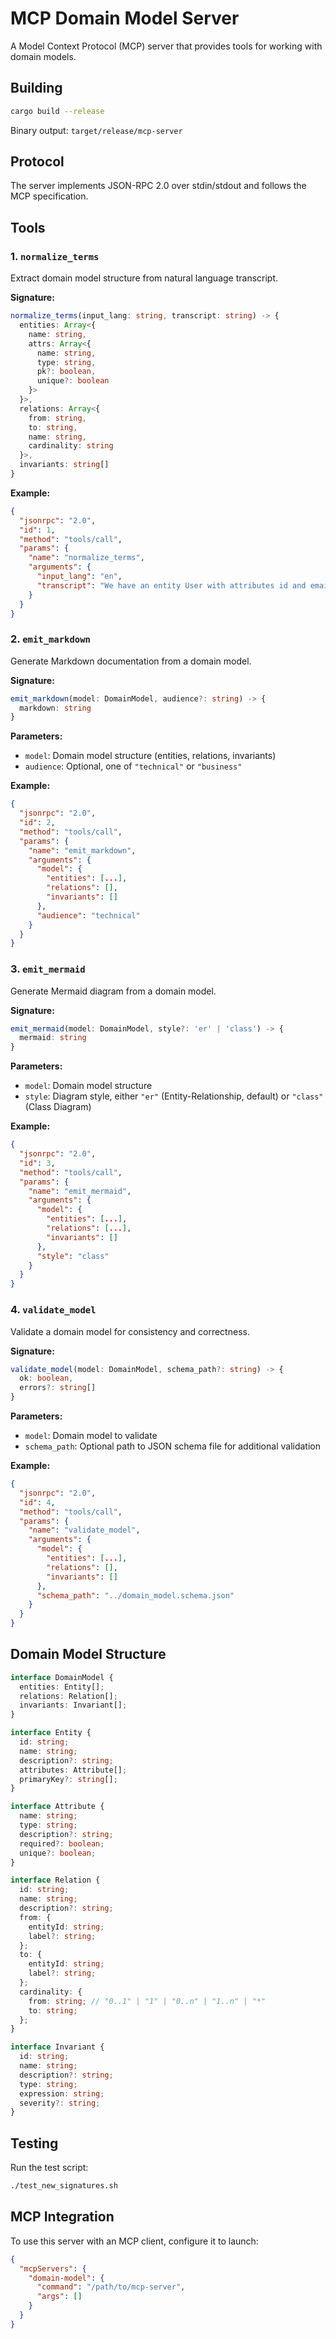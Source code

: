 # MCP Domain Model Server

A Model Context Protocol (MCP) server that provides tools for working with domain models.

## Building

```bash
cargo build --release
```

Binary output: `target/release/mcp-server`

## Protocol

The server implements JSON-RPC 2.0 over stdin/stdout and follows the MCP specification.

## Tools

### 1. `normalize_terms`

Extract domain model structure from natural language transcript.

**Signature:**
```typescript
normalize_terms(input_lang: string, transcript: string) -> {
  entities: Array<{
    name: string,
    attrs: Array<{
      name: string,
      type: string,
      pk?: boolean,
      unique?: boolean
    }>
  }>,
  relations: Array<{
    from: string,
    to: string,
    name: string,
    cardinality: string
  }>,
  invariants: string[]
}
```

**Example:**
```json
{
  "jsonrpc": "2.0",
  "id": 1,
  "method": "tools/call",
  "params": {
    "name": "normalize_terms",
    "arguments": {
      "input_lang": "en",
      "transcript": "We have an entity User with attributes id and email."
    }
  }
}
```

### 2. `emit_markdown`

Generate Markdown documentation from a domain model.

**Signature:**
```typescript
emit_markdown(model: DomainModel, audience?: string) -> {
  markdown: string
}
```

**Parameters:**
- `model`: Domain model structure (entities, relations, invariants)
- `audience`: Optional, one of `"technical"` or `"business"`

**Example:**
```json
{
  "jsonrpc": "2.0",
  "id": 2,
  "method": "tools/call",
  "params": {
    "name": "emit_markdown",
    "arguments": {
      "model": {
        "entities": [...],
        "relations": [],
        "invariants": []
      },
      "audience": "technical"
    }
  }
}
```

### 3. `emit_mermaid`

Generate Mermaid diagram from a domain model.

**Signature:**
```typescript
emit_mermaid(model: DomainModel, style?: 'er' | 'class') -> {
  mermaid: string
}
```

**Parameters:**
- `model`: Domain model structure
- `style`: Diagram style, either `"er"` (Entity-Relationship, default) or `"class"` (Class Diagram)

**Example:**
```json
{
  "jsonrpc": "2.0",
  "id": 3,
  "method": "tools/call",
  "params": {
    "name": "emit_mermaid",
    "arguments": {
      "model": {
        "entities": [...],
        "relations": [...],
        "invariants": []
      },
      "style": "class"
    }
  }
}
```

### 4. `validate_model`

Validate a domain model for consistency and correctness.

**Signature:**
```typescript
validate_model(model: DomainModel, schema_path?: string) -> {
  ok: boolean,
  errors?: string[]
}
```

**Parameters:**
- `model`: Domain model to validate
- `schema_path`: Optional path to JSON schema file for additional validation

**Example:**
```json
{
  "jsonrpc": "2.0",
  "id": 4,
  "method": "tools/call",
  "params": {
    "name": "validate_model",
    "arguments": {
      "model": {
        "entities": [...],
        "relations": [],
        "invariants": []
      },
      "schema_path": "../domain_model.schema.json"
    }
  }
}
```

## Domain Model Structure

```typescript
interface DomainModel {
  entities: Entity[];
  relations: Relation[];
  invariants: Invariant[];
}

interface Entity {
  id: string;
  name: string;
  description?: string;
  attributes: Attribute[];
  primaryKey?: string[];
}

interface Attribute {
  name: string;
  type: string;
  description?: string;
  required?: boolean;
  unique?: boolean;
}

interface Relation {
  id: string;
  name: string;
  description?: string;
  from: {
    entityId: string;
    label?: string;
  };
  to: {
    entityId: string;
    label?: string;
  };
  cardinality: {
    from: string; // "0..1" | "1" | "0..n" | "1..n" | "*"
    to: string;
  };
}

interface Invariant {
  id: string;
  name: string;
  description?: string;
  type: string;
  expression: string;
  severity?: string;
}
```

## Testing

Run the test script:

```bash
./test_new_signatures.sh
```

## MCP Integration

To use this server with an MCP client, configure it to launch:

```json
{
  "mcpServers": {
    "domain-model": {
      "command": "/path/to/mcp-server",
      "args": []
    }
  }
}
```
